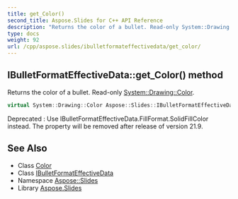 ```yaml
---
title: get_Color()
second_title: Aspose.Slides for C++ API Reference
description: "Returns the color of a bullet. Read-only System::Drawing::Color."
type: docs
weight: 92
url: /cpp/aspose.slides/ibulletformateffectivedata/get_color/
---
```

## IBulletFormatEffectiveData::get_Color() method


Returns the color of a bullet. Read-only [System::Drawing::Color](../../../system.drawing/color/).

```cpp
virtual System::Drawing::Color Aspose::Slides::IBulletFormatEffectiveData::get_Color()=0
```


Deprecated
:   Use IBulletFormatEffectiveData.FillFormat.SolidFillColor instead. The property will be removed after release of version 21.9.

## See Also

* Class [Color](../../system.drawing/color/)
* Class [IBulletFormatEffectiveData](./)
* Namespace [Aspose::Slides](../)
* Library [Aspose.Slides](../../)
